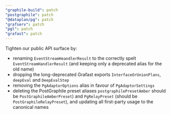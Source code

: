 ```yaml
---
"graphile-build": patch
"postgraphile": patch
"@dataplan/pg": patch
"grafserv": patch
"pgl": patch
"grafast": patch
---
```


Tighten our public API surface by:

- renaming `EventStreamHeandlerResult` to the correctly spelt
  `EventStreamHandlerResult` (and keeping only a deprecated alias for the old
  name)
- dropping the long-deprecated Grafast exports `InterfaceOrUnionPlans`,
  `deepEval` and `DeepEvalStep`
- removing the `PgAdaptorOptions` alias in favour of `PgAdaptorSettings`
- deleting the PostGraphile preset aliases `postgraphilePresetAmber` should be
  `PostGraphileAmberPreset`) and `PgRelayPreset` (should be
  `PostGraphileRelayPreset`), and updating all first-party usage to the
  canonical names
